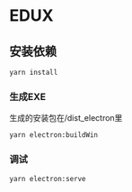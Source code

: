 # EDUX

## 安装依赖
```
yarn install
```

### 生成EXE
生成的安装包在/dist_electron里
```
yarn electron:buildWin
```

### 调试
```
yarn electron:serve
```